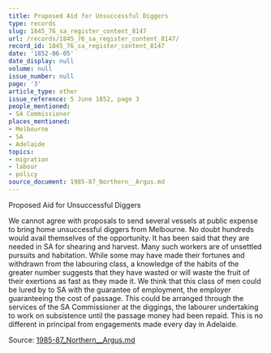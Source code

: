```yaml
---
title: Proposed Aid for Unsuccessful Diggers
type: records
slug: 1845_76_sa_register_content_8147
url: /records/1845_76_sa_register_content_8147/
record_id: 1845_76_sa_register_content_8147
date: '1852-06-05'
date_display: null
volume: null
issue_number: null
page: '3'
article_type: other
issue_reference: 5 June 1852, page 3
people_mentioned:
- SA Commissioner
places_mentioned:
- Melbourne
- SA
- Adelaide
topics:
- migration
- labour
- policy
source_document: 1985-87_Northern__Argus.md
---
```


Proposed Aid for Unsuccessful Diggers

We cannot agree with proposals to send several vessels at public expense to bring home unsuccessful diggers from Melbourne.  No doubt hundreds would avail themselves of the opportunity.  It has been said that they are needed in SA for shearing and harvest.  Many such workers are of unsettled pursuits and habitation.  While some may have made their fortunes and withdrawn from the labouring class, a knowledge of the habits of the greater number suggests that they have wasted or will waste the fruit of their exertions as fast as they made it.  We think that this class of men could be lured by to SA with the guarantee of employment, the employer guaranteeing the cost of passage.  This could be arranged through the services of the SA Commissioner at the diggings, the labourer undertaking to work on subsistence until the passage money had been repaid.   This is no different in principal from engagements made every day in Adelaide.

Source: [1985-87_Northern__Argus.md](/downloads/markdown/1985-87_Northern__Argus.md)
